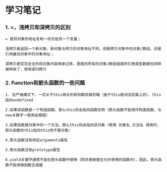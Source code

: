 # 学习笔记

### 1. =，浅拷贝和深拷贝的区别

```
= 是将对象的地址复制一份交给另一个变量；

浅拷贝是返回一个新对象，新对象与拷贝的对象地址不同，但是拷贝对象中的对象/数组，还是引用着旧对象中的对象地址；

深拷贝是完完全全的将对象内容继承过来，里面的所有的对象/数组值类的引用类型数据也同样被继承了，使用递归拷贝
```



### 2. Function和箭头函数的一些问题

```
1. 在严格模式下，一切关于this相关的规则都将被忽略（鉴于this是词法层面上的），this指向undefined

2.如果该函数是一个构造函数，那么this将会指向函数实例（箭头函数不能用作构造函数，与new关键字一使用会报错）

3.如果函数是对象中的一个方法，那么this将会指向该对象（使用 对象名.方法名 调用时，箭头函数的this指向this而不是对象）

4.箭头函数没有绑定arguments属性

5.箭头函数没有prototype属性

6.yield关键字通常不能在箭头函数中使用（除非是嵌套在允许使用的函数内），因此，箭头函数不能用做函数生成器
```





